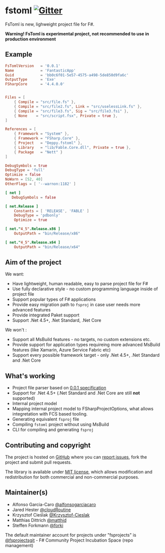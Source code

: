 # fstoml [![Gitter](https://badges.gitter.im/fsprojects/fstoml.svg)](https://gitter.im/fsprojects/fstoml?utm_source=badge&utm_medium=badge&utm_campaign=pr-badge)

FsToml is new, lighweight project file for F#.

**Warning! FsToml is experimental project, not recommended to use in production environment**


## Example

```toml
FsTomlVersion   = '0.0.1'
Name            = 'FantasticApp'
Guid            = 'bb0c6f01-5e57-4575-a498-5de850d9fa6c'
OutputType      = 'Exe'
FSharpCore      = '4.4.0.0'


Files = [
    { Compile = "src/file.fs" },
    { Compile = "src/file2.fs", Link = "src/uselessLink.fs" },
    { Compile = "src/file3.fs", Sig = "src/file3.fsi" },
    { None    = "src/script.fsx", Private = true },
]

References = [
    { Framework = "System" },
    { Framework = "FSharp.Core" },
    { Project   = "Deppy.fstoml" },
    { Library   = "lib/Fable.Core.dll", Private = true },
    { Package   = "Nett" }
]

DebugSymbols = true
DebugType = 'full'
Optimize = false
NoWarn = [52, 40]
OtherFlags = [ '--warnon:1182' ]

[ net ]
   DebugSymbols = false

[ net.Release ]
    Constants = [ 'RELEASE', 'FABLE' ]
    DebugType = 'pdbonly'
    Optimize = true

[ net."4_5".Release.x86 ]
    OutputPath = "bin/Release/x86"

[ net."4_5".Release.x64 ]
    OutputPath = "bin/Release/x64"
```

## Aim of the project

We want:

* Have lightweight, human readable, easy to parse project file for F#
* Use fully declarative style - no custom programming language inside of project file
* Support popular types of F# applications
* Provide easy migration path to `fsproj` in case user needs more advanced features
* Provide integrated Paket support
* Support .Net 4.5+, .Net Standard, .Net Core

We won't :

* Support all MsBuild features - no targets, no custom extensions etc.
* Provide support for application types requireing more advanced MsBuild features (like Xamarin, Azure Service Fabric etc)
* Support every possible framework target - only .Net 4.5+, .Net Standard and .Net Core

## What's working

* Project file parser based on [0.0.1 specification](spec/sprc-0.0.1.toml)
* Support for .Net 4.5+ (.Net Standard and .Net Core are still **not** supported)
* Internal project model
* Mapping internal project model to FSharpProjectOptions, what allows integretation with FCS based tooling.
* Generating equivalent `fsproj` file
* Compiling `fstoml` project without using MsBuild
* CLI for compiling and generating `fsproj`


## Contributing and copyright

The project is hosted on [GitHub](https://github.com/fsprojects/fstoml) where you can [report issues](https://github.com/fsprojects/fstoml/issues), fork
the project and submit pull requests.

The library is available under [MIT license](https://github.com/fsprojects/fstoml/blob/master/LICENSE.md), which allows modification and redistribution for both commercial and non-commercial purposes.

## Maintainer(s)

* Alfonso Garcia-Caro [@alfonsogarciacaro](https://github.com/alfonsogarciacaro)
* Jared Hester [@cloudRoutine](https://github.com/cloudRoutine)
* Krzysztof Cieślak [@Krzysztof-Cieslak](https://github.com/Krzysztof-Cieslak)
* Matthias Dittrich [@matthid](https://github.com/matthid)
* Steffen Forkmann [@forki](https://github.com/forki)


The default maintainer account for projects under "fsprojects" is [@fsprojectsgit](https://github.com/fsprojectsgit) - F# Community Project Incubation Space (repo management)

